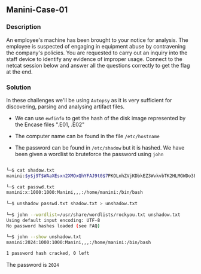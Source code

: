 ## Manini-Case-01

### Description

An employee's machine has been brought to your notice for analysis.
The employee is suspected of engaging in equipment abuse by contravening the company's policies.
You are requested to carry out an inquiry into the staff device to identify any evidence of improper usage. Connect to the netcat session below and answer all the questions correctly to get the flag at the end.

### Solution

In these challenges we'll be using `Autopsy` as it is very sufficient for discovering, parsing and analysing artifact files.

- We can use `ewfinfo` to get the hash of the disk image represented by the Encase files ".E01, .E02"

- The computer name can be found in the file `/etc/hostname`

- The password can be found in `/etc/shadow` but it is hashed. We have been given a wordlist to bruteforce the password using `john`

```sh

└─$ cat shadow.txt                                       
manini:$y$j9T$WAaXEsxn2XMOxQhYFAJ9t0$7PKOLnhZVjKDbkEZ3WvkvbTK2HLMGWDo3EmJG6JuOr8:19739:0:99999:7:::
                                                                                                                                              
└─$ cat passwd.txt   
manini:x:1000:1000:Manini,,,:/home/manini:/bin/bash
                                                                                                                                              
└─$ unshadow passwd.txt shadow.txt > unshadow.txt        
                                                                                                                                              
└─$ john --wordlist=/usr/share/wordlists/rockyou.txt unshadow.txt 
Using default input encoding: UTF-8
No password hashes loaded (see FAQ)
                                                                                                                                              
└─$ john --show unshadow.txt
manini:2024:1000:1000:Manini,,,:/home/manini:/bin/bash

1 password hash cracked, 0 left

```

The password is `2024`
